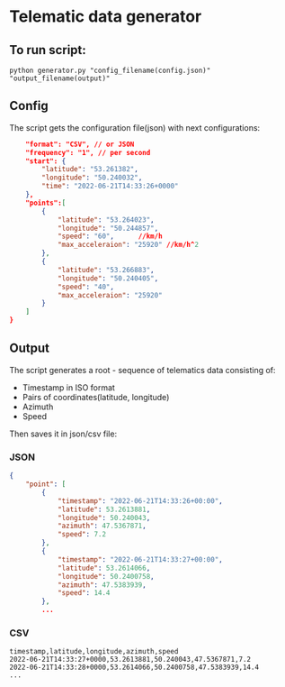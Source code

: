 # Telematic data generator
## To run script:

    python generator.py "config_filename(config.json)" "output_filename(output)"
    
## Config
The script gets the configuration file(json) with next configurations:
```json
    "format": "CSV", // or JSON
    "frequency": "1", // per second
    "start": {
        "latitude": "53.261382",
        "longitude": "50.240032",
        "time": "2022-06-21T14:33:26+0000"
    },
    "points":[
        {
            "latitude": "53.264023",
            "longitude": "50.244857",
            "speed": "60",      //km/h
            "max_acceleraion": "25920" //km/h^2
        },
        {
            "latitude": "53.266883",
            "longitude": "50.240405",
            "speed": "40",
            "max_acceleraion": "25920"
        }
    ]
}
```

## Output
The script generates a root - sequence of telematics data consisting of:
* Timestamp in ISO format
* Pairs of coordinates(latitude, longitude)
* Azimuth
* Speed

Then saves it in json/csv file:
### JSON
```json
{
    "point": [
        {
            "timestamp": "2022-06-21T14:33:26+00:00",
            "latitude": 53.2613881,
            "longitude": 50.240043,
            "azimuth": 47.5367871,
            "speed": 7.2
        },
        {
            "timestamp": "2022-06-21T14:33:27+00:00",
            "latitude": 53.2614066,
            "longitude": 50.2400758,
            "azimuth": 47.5383939,
            "speed": 14.4
        },
        ...
```
### CSV
```csv
timestamp,latitude,longitude,azimuth,speed
2022-06-21T14:33:27+0000,53.2613881,50.240043,47.5367871,7.2
2022-06-21T14:33:28+0000,53.2614066,50.2400758,47.5383939,14.4
...
```
